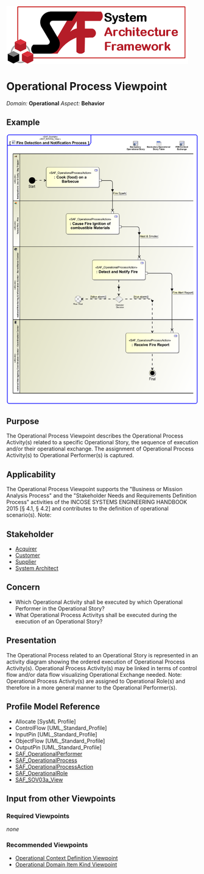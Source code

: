 ![System Architecture Framework](../diagrams/Logo_SAF.png)
# Operational Process Viewpoint
*Domain:* **Operational** *Aspect:* **Behavior**
## Example
![Fire Detection and Notification Process](../diagrams/Fire-Detection-and-Notification-Process.svg)
## Purpose
The Operational Process Viewpoint describes the Operational Process Activity(s) related to a specific Operational Story, the sequence of execution and/or their operational exchange. The assignment of Operational Process Activity(s) to Operational Performer(s) is captured.
## Applicability
The Operational Process Viewpoint supports the "Business or Mission Analysis Process" and the "Stakeholder Needs and Requirements Definition Process" activities of the INCOSE SYSTEMS ENGINEERING HANDBOOK 2015 [§ 4.1, § 4.2] and contributes to the definition of operational scenario(s).
Note:
## Stakeholder
* [Acquirer](../stakeholders.md#Acquirer)
* [Customer](../stakeholders.md#Customer)
* [Supplier](../stakeholders.md#Supplier)
* [System Architect](../stakeholders.md#System-Architect)
## Concern
* Which Operational Activity shall be executed by which Operational Performer in the Operational Story?
* What Operational Process Activitys shall be executed during the execution of an Operational Story?
## Presentation
The Operational Process related to an Operational Story is represented in an activity diagram showing the ordered execution of Operational Process Activity(s). Operational Process Activity(s) may be linked in terms of control flow and/or data flow visualizing Operational Exchange needed. 
Note: Operational Process Activity(s) are assigned to Operational Role(s) and therefore in a more general manner to the Operational Performer(s).

## Profile Model Reference
* Allocate [SysML Profile]
* ControlFlow [UML_Standard_Profile]
* InputPin [UML_Standard_Profile]
* ObjectFlow [UML_Standard_Profile]
* OutputPin [UML_Standard_Profile]
* [SAF_OperationalPerformer](../stereotypes.md#SAF_OperationalPerformer)
* [SAF_OperationalProcess](../stereotypes.md#SAF_OperationalProcess)
* [SAF_OperationalProcessAction](../stereotypes.md#SAF_OperationalProcessAction)
* [SAF_OperationalRole](../stereotypes.md#SAF_OperationalRole)
* [SAF_SOV03a_View](../stereotypes.md#SAF_SOV03a_View)
## Input from other Viewpoints
### Required Viewpoints
*none*
### Recommended Viewpoints
* [Operational Context Definition Viewpoint](Operational-Context-Definition-Viewpoint.md)
* [Operational Domain Item Kind Viewpoint](Operational-Domain-Item-Kind-Viewpoint.md)
